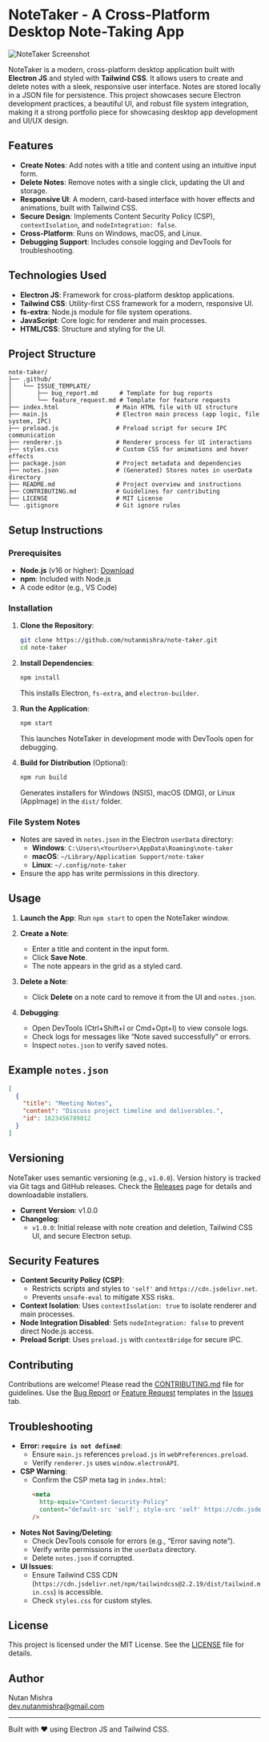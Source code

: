# NoteTaker - A Cross-Platform Desktop Note-Taking App

![NoteTaker Screenshot](screenshot.png)

NoteTaker is a modern, cross-platform desktop application built with **Electron JS** and styled with **Tailwind CSS**. It allows users to create and delete notes with a sleek, responsive user interface. Notes are stored locally in a JSON file for persistence. This project showcases secure Electron development practices, a beautiful UI, and robust file system integration, making it a strong portfolio piece for showcasing desktop app development and UI/UX design.

## Features

- **Create Notes**: Add notes with a title and content using an intuitive input form.
- **Delete Notes**: Remove notes with a single click, updating the UI and storage.
- **Responsive UI**: A modern, card-based interface with hover effects and animations, built with Tailwind CSS.
- **Secure Design**: Implements Content Security Policy (CSP), `contextIsolation`, and `nodeIntegration: false`.
- **Cross-Platform**: Runs on Windows, macOS, and Linux.
- **Debugging Support**: Includes console logging and DevTools for troubleshooting.

## Technologies Used

- **Electron JS**: Framework for cross-platform desktop applications.
- **Tailwind CSS**: Utility-first CSS framework for a modern, responsive UI.
- **fs-extra**: Node.js module for file system operations.
- **JavaScript**: Core logic for renderer and main processes.
- **HTML/CSS**: Structure and styling for the UI.

## Project Structure

```
note-taker/
├── .github/
│   └── ISSUE_TEMPLATE/
│       ├── bug_report.md      # Template for bug reports
│       └── feature_request.md # Template for feature requests
├── index.html                # Main HTML file with UI structure
├── main.js                   # Electron main process (app logic, file system, IPC)
├── preload.js                # Preload script for secure IPC communication
├── renderer.js               # Renderer process for UI interactions
├── styles.css                # Custom CSS for animations and hover effects
├── package.json              # Project metadata and dependencies
├── notes.json                # (Generated) Stores notes in userData directory
├── README.md                 # Project overview and instructions
├── CONTRIBUTING.md           # Guidelines for contributing
├── LICENSE                   # MIT License
└── .gitignore                # Git ignore rules
```

## Setup Instructions

### Prerequisites

- **Node.js** (v16 or higher): [Download](https://nodejs.org/)
- **npm**: Included with Node.js
- A code editor (e.g., VS Code)

### Installation

1.  **Clone the Repository**:

    ```bash
    git clone https://github.com/nutanmishra/note-taker.git
    cd note-taker
    ```

2.  **Install Dependencies**:

    ```bash
    npm install
    ```

    This installs Electron, `fs-extra`, and `electron-builder`.

3.  **Run the Application**:

    ```bash
    npm start
    ```

    This launches NoteTaker in development mode with DevTools open for debugging.

4.  **Build for Distribution** (Optional):
    ```bash
    npm run build
    ```
    Generates installers for Windows (NSIS), macOS (DMG), or Linux (AppImage) in the `dist/` folder.

### File System Notes

- Notes are saved in `notes.json` in the Electron `userData` directory:
  - **Windows**: `C:\Users\<YourUser>\AppData\Roaming\note-taker`
  - **macOS**: `~/Library/Application Support/note-taker`
  - **Linux**: `~/.config/note-taker`
- Ensure the app has write permissions in this directory.

## Usage

1.  **Launch the App**:
    Run `npm start` to open the NoteTaker window.

2.  **Create a Note**:

    - Enter a title and content in the input form.
    - Click **Save Note**.
    - The note appears in the grid as a styled card.

3.  **Delete a Note**:

    - Click **Delete** on a note card to remove it from the UI and `notes.json`.

4.  **Debugging**:
    - Open DevTools (Ctrl+Shift+I or Cmd+Opt+I) to view console logs.
    - Check logs for messages like “Note saved successfully” or errors.
    - Inspect `notes.json` to verify saved notes.

## Example `notes.json`

```json
[
  {
    "title": "Meeting Notes",
    "content": "Discuss project timeline and deliverables.",
    "id": 1623456789012
  }
]
```

## Versioning

NoteTaker uses semantic versioning (e.g., `v1.0.0`). Version history is tracked via Git tags and GitHub releases. Check the [Releases](https://github.com/nutanmishra/note-taker/releases) page for details and downloadable installers.

- **Current Version**: v1.0.0
- **Changelog**:
  - `v1.0.0`: Initial release with note creation and deletion, Tailwind CSS UI, and secure Electron setup.

## Security Features

- **Content Security Policy (CSP)**:
  - Restricts scripts and styles to `'self'` and `https://cdn.jsdelivr.net`.
  - Prevents `unsafe-eval` to mitigate XSS risks.
- **Context Isolation**: Uses `contextIsolation: true` to isolate renderer and main processes.
- **Node Integration Disabled**: Sets `nodeIntegration: false` to prevent direct Node.js access.
- **Preload Script**: Uses `preload.js` with `contextBridge` for secure IPC.

## Contributing

Contributions are welcome! Please read the [CONTRIBUTING.md](CONTRIBUTING.md) file for guidelines. Use the [Bug Report](.github/ISSUE_TEMPLATE/bug_report.md) or [Feature Request](.github/ISSUE_TEMPLATE/feature_request.md) templates in the [Issues](https://github.com/nutanmishra/note-taker/issues) tab.

## Troubleshooting

- **Error: `require is not defined`**:
  - Ensure `main.js` references `preload.js` in `webPreferences.preload`.
  - Verify `renderer.js` uses `window.electronAPI`.
- **CSP Warning**:
  - Confirm the CSP meta tag in `index.html`:
    ```html
    <meta
      http-equiv="Content-Security-Policy"
      content="default-src 'self'; style-src 'self' https://cdn.jsdelivr.net; script-src 'self';"
    />
    ```
- **Notes Not Saving/Deleting**:
  - Check DevTools console for errors (e.g., “Error saving note”).
  - Verify write permissions in the `userData` directory.
  - Delete `notes.json` if corrupted.
- **UI Issues**:
  - Ensure Tailwind CSS CDN (`https://cdn.jsdelivr.net/npm/tailwindcss@2.2.19/dist/tailwind.min.css`) is accessible.
  - Check `styles.css` for custom styles.

## License

This project is licensed under the MIT License. See the [LICENSE](LICENSE) file for details.

## Author

Nutan Mishra  
dev.nutanmishra@gmail.com

---

Built with ❤️ using Electron JS and Tailwind CSS.
